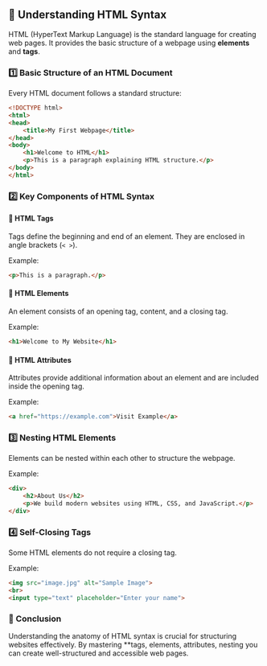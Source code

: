  

## 📌 Understanding HTML Syntax

HTML (HyperText Markup Language) is the standard language for creating web pages. It provides the basic structure of a webpage using **elements** and **tags**.

### **1️⃣ Basic Structure of an HTML Document**
Every HTML document follows a standard structure:

```html
<!DOCTYPE html>
<html>
<head>
    <title>My First Webpage</title>
</head>
<body>
    <h1>Welcome to HTML</h1>
    <p>This is a paragraph explaining HTML structure.</p>
</body>
</html>
```

### **2️⃣ Key Components of HTML Syntax**

#### **📌 HTML Tags**
Tags define the beginning and end of an element. They are enclosed in angle brackets (`< >`).

Example:
```html
<p>This is a paragraph.</p>
```

#### **📌 HTML Elements**
An element consists of an opening tag, content, and a closing tag.

Example:
```html
<h1>Welcome to My Website</h1>
```

#### **📌 HTML Attributes**
Attributes provide additional information about an element and are included inside the opening tag.

Example:
```html
<a href="https://example.com">Visit Example</a>
```

### **3️⃣ Nesting HTML Elements**
Elements can be nested within each other to structure the webpage.

Example:
```html
<div>
    <h2>About Us</h2>
    <p>We build modern websites using HTML, CSS, and JavaScript.</p>
</div>
```

### **4️⃣ Self-Closing Tags**
Some HTML elements do not require a closing tag.

Example:
```html
<img src="image.jpg" alt="Sample Image">
<br>
<input type="text" placeholder="Enter your name">
```
 
### **🚀 Conclusion**
Understanding the anatomy of HTML syntax is crucial for structuring websites effectively. By mastering **tags, elements, attributes, nesting you can create well-structured and accessible web pages.

